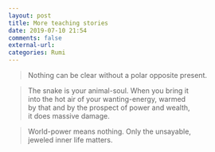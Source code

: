 ```yaml
---
layout: post
title: More teaching stories
date: 2019-07-10 21:54
comments: false
external-url:
categories: Rumi
---
```


> Nothing can be clear without a polar opposite present.

> The snake is your animal-soul. When you bring it<br/>
into the hot air of your wanting-energy, warmed<br/>
by that and by the prospect of power and wealth,<br/>
it does massive damage.<br/>

> World-power means nothing. Only the unsayable,<br/>
jeweled inner life matters.